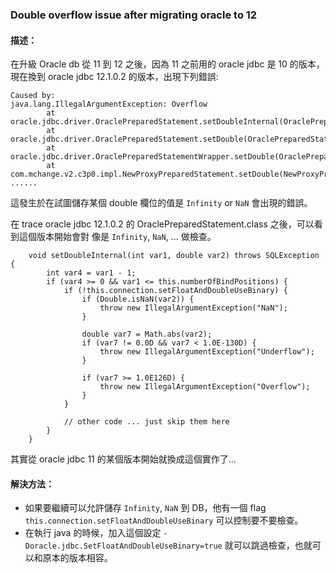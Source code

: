 ### Double overflow issue after migrating oracle to 12
#### 描述：
在升級 Oracle db 從 11 到 12 之後，因為 11 之前用的 oracle jdbc 是 10 的版本，現在換到 oracle jdbc 12.1.0.2 的版本，出現下列錯誤:

```
Caused by:
java.lang.IllegalArgumentException: Overflow
        at oracle.jdbc.driver.OraclePreparedStatement.setDoubleInternal(OraclePreparedStatement.java:6607)
        at oracle.jdbc.driver.OraclePreparedStatement.setDouble(OraclePreparedStatement.java:6574)
        at oracle.jdbc.driver.OraclePreparedStatementWrapper.setDouble(OraclePreparedStatementWrapper.java:193)
        at com.mchange.v2.c3p0.impl.NewProxyPreparedStatement.setDouble(NewProxyPreparedStatement.java:755)
......
```

這發生於在試圖儲存某個 double 欄位的值是 `Infinity` or `NaN` 會出現的錯誤。

在 trace oracle jdbc 12.1.0.2 的 OraclePreparedStatement.class 之後，可以看到這個版本開始會對
像是 `Infinity`, `NaN`, ... 做檢查。

```
    void setDoubleInternal(int var1, double var2) throws SQLException {
        int var4 = var1 - 1;
        if (var4 >= 0 && var1 <= this.numberOfBindPositions) {
            if (!this.connection.setFloatAndDoubleUseBinary) {
                if (Double.isNaN(var2)) {
                    throw new IllegalArgumentException("NaN");
                }

                double var7 = Math.abs(var2);
                if (var7 != 0.0D && var7 < 1.0E-130D) {
                    throw new IllegalArgumentException("Underflow");
                }

                if (var7 >= 1.0E126D) {
                    throw new IllegalArgumentException("Overflow");
                }
            }
            
            // other code ... just skip them here
        }
    }

``` 

其實從 oracle jdbc 11 的某個版本開始就換成這個實作了...

#### 解決方法：
* 如果要繼續可以允許儲存 `Infinity`, `NaN` 到 DB，他有一個 flag `this.connection.setFloatAndDoubleUseBinary` 可以控制要不要檢查。
* 在執行 java 的時候，加入這個設定 `-Doracle.jdbc.SetFloatAndDoubleUseBinary=true` 就可以跳過檢查，也就可以和原本的版本相容。

